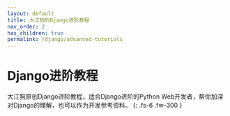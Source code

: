 ```yaml
---
layout: default
title: 大江狗的Django进阶教程
nav_order: 2
has_children: true
permalink: /django/advanced-tutorials
---
```


# Django进阶教程

大江狗原创Django进阶教程，适合Django进阶的Python Web开发者，帮你加深对Django的理解，也可以作为开发参考资料。
{: .fs-6 .fw-300 }

